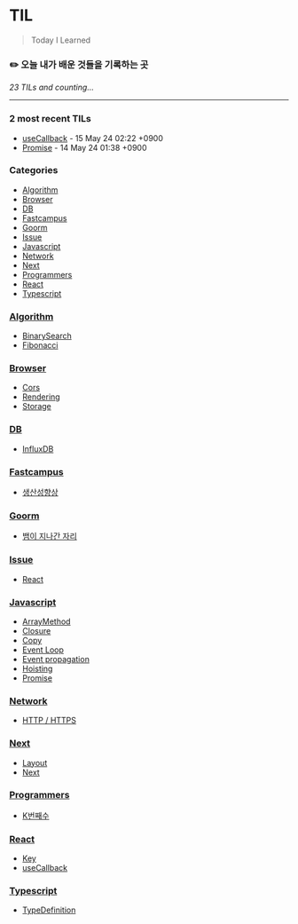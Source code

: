 # TIL
> Today I Learned

### ✏️  오늘 내가 배운 것들을 기록하는 곳


_23 TILs and counting..._

---

### 2 most recent TILs

- [useCallback](React/useCallback.md) - 15 May 24 02:22 +0900
- [Promise](Javascript/Promise.md) - 14 May 24 01:38 +0900

### Categories

- [Algorithm](#algorithm)
- [Browser](#browser)
- [DB](#db)
- [Fastcampus](#fastcampus)
- [Goorm](#goorm)
- [Issue](#issue)
- [Javascript](#javascript)
- [Network](#network)
- [Next](#next)
- [Programmers](#programmers)
- [React](#react)
- [Typescript](#typescript)

### [Algorithm](#algorithm)
- [BinarySearch](Algorithm/BinarySearch.md)
- [Fibonacci](Algorithm/Fibonacci.md)

### [Browser](#browser)
- [Cors](Browser/Cors.md)
- [Rendering](Browser/Rendering.md)
- [Storage](Browser/Storage.md)

### [DB](#db)
- [InfluxDB](DB/InfluxDB.md)

### [Fastcampus](#fastcampus)
- [생산성향상](Fastcampus/생산성향상.md)

### [Goorm](#goorm)
- [뱀이 지나간 자리](Goorm/뱀이지나간자리.md)

### [Issue](#issue)
- [React](Issue/react.md)

### [Javascript](#javascript)
- [ArrayMethod](Javascript/ArrayMethod.md)
- [Closure](Javascript/Closure.md)
- [Copy](Javascript/Copy.md)
- [Event Loop](Javascript/EventLoop.md)
- [Event propagation](Javascript/EventPropagation.md)
- [Hoisting](Javascript/Hoisting.md)
- [Promise](Javascript/Promise.md)

### [Network](#network)
- [HTTP / HTTPS](Network/http.md)

### [Next](#next)
- [Layout](Next/Layout.md)
- [Next](Next/Nextjs.md)

### [Programmers](#programmers)
- [K번째수](Programmers/K번째수.md)

### [React](#react)
- [Key](React/key.md)
- [useCallback](React/useCallback.md)

### [Typescript](#typescript)
- [TypeDefinition](Typescript/TypeDefinition.md)

[1]: https://simonwillison.net/2020/Apr/20/self-rewriting-readme/
[2]: https://github.com/jbranchaud/til
[3]: https://github.com/cflynn07/github-action-til-autoformat-readme

